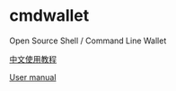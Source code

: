# cmdwallet
Open Source Shell / Command Line Wallet


[中文使用教程](./help.zh.md)

[User manual](./help.en.md)

